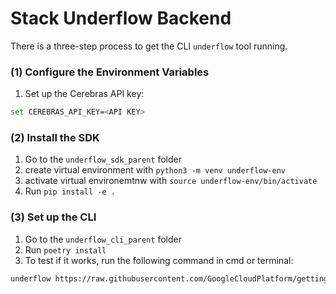 # Stack Underflow Backend

There is a three-step process to get the CLI `underflow` tool running.

### (1) Configure the Environment Variables

1. Set up the Cerebras API key:

```bash
set CEREBRAS_API_KEY=<API KEY>
```

### (2) Install the SDK

1. Go to the `underflow_sdk_parent` folder
2. create virtual environment with  `python3 -m venv underflow-env`
3. activate virtual environemtnw with  `source underflow-env/bin/activate `
4. Run `pip install -e .`

### (3) Set up the CLI

1. Go to the `underflow_cli_parent` folder
2. Run `poetry install`
3. To test if it works, run the following command in cmd or terminal:

```bash
underflow https://raw.githubusercontent.com/GoogleCloudPlatform/getting-started-python/refs/heads/main/noxfile.py
```
